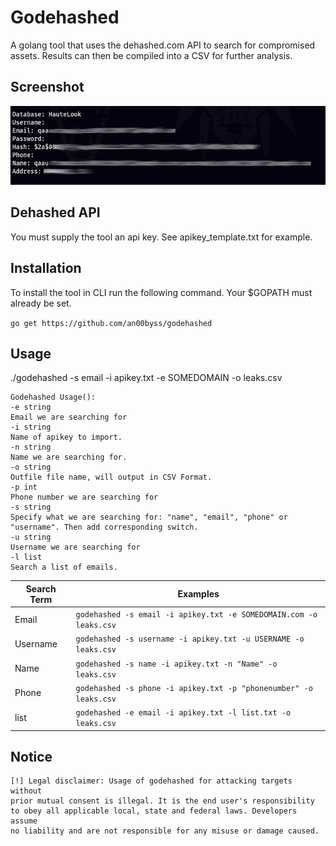 
# Godehashed
A golang tool that uses the dehashed.com API to search for compromised assets. Results can then be compiled into a CSV for further analysis.

## Screenshot

![](screenshot.jpg)

## Dehashed API

You must supply the tool an api key. See apikey_template.txt for example.

## Installation

To install the tool in CLI run the following command. Your $GOPATH must already be set.

```go get https://github.com/an00byss/godehashed```

## Usage
./godehashed -s email -i apikey.txt -e SOMEDOMAIN -o leaks.csv

```
Godehashed Usage():
-e string  
Email we are searching for  
-i string  
Name of apikey to import.  
-n string  
Name we are searching for.  
-o string  
Outfile file name, will output in CSV Format.  
-p int  
Phone number we are searching for  
-s string  
Specify what we are searching for: "name", "email", "phone" or "username". Then add corresponding switch.  
-u string  
Username we are searching for
-l list  
Search a list of emails.
```

|       Search Term         |Examples                         |
|----------------|-------------------------------|
|Email|`godehashed -s email -i apikey.txt -e SOMEDOMAIN.com -o leaks.csv`            |
|Username          |`godehashed -s username -i apikey.txt -u USERNAME -o leaks.csv`            |
|Name          |`godehashed -s name -i apikey.txt -n "Name" -o leaks.csv`|
|Phone          |`godehashed -s phone -i apikey.txt -p "phonenumber" -o leaks.csv`|
|list          |`godehashed -e email -i apikey.txt -l list.txt -o leaks.csv`|

## Notice

```
[!] Legal disclaimer: Usage of godehashed for attacking targets without
prior mutual consent is illegal. It is the end user's responsibility
to obey all applicable local, state and federal laws. Developers assume
no liability and are not responsible for any misuse or damage caused.
```


